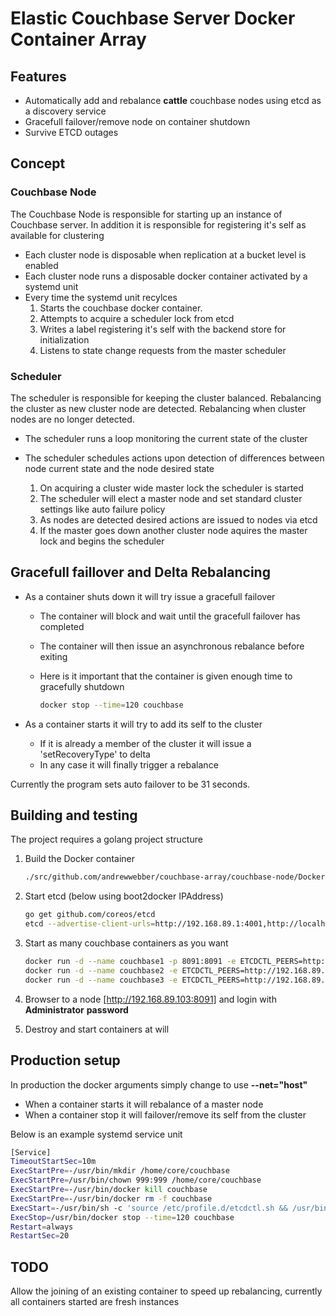 # Elastic Couchbase Server Docker Container Array

## Features
- Automatically add and rebalance **cattle** couchbase nodes using etcd as a discovery service
- Gracefull failover/remove node on container shutdown
- Survive ETCD outages

## Concept

### Couchbase Node

The Couchbase Node is responsible for starting up an instance of Couchbase server. In addition it is responsible for registering it's self as available for clustering

- Each cluster node is disposable when replication at a bucket level is enabled
- Each cluster node runs a disposable docker container activated by a systemd unit
- Every time the systemd unit recylces
  1. Starts the couchbase docker container.
  2. Attempts to acquire a scheduler lock from etcd
  3. Writes a label registering it's self with the backend store for initialization
  4. Listens to state change requests from the master scheduler

### Scheduler

The scheduler is responsible for keeping the cluster balanced. Rebalancing the cluster as new cluster node are detected. Rebalancing when cluster nodes are no longer detected.

- The scheduler runs a loop monitoring the current state of the cluster
- The scheduler schedules actions upon detection of differences between node current state and the node desired state

  1. On acquiring a cluster wide master lock the scheduler is started
  2. The scheduler will elect a master node and set standard cluster settings like auto failure policy
  3. As nodes are detected desired actions are issued to nodes via etcd
  4. If the master goes down another cluster node aquires the master lock and begins the scheduler

## Gracefull faillover and Delta Rebalancing
- As a container shuts down it will try issue a gracefull failover
  + The container will block and wait until the gracefull failover has completed
  + The container will then issue an asynchronous rebalance before exiting
  + Here is it important that the container is given enough time to gracefully shutdown

    ```bash
    docker stop --time=120 couchbase
    ```

- As a container starts it will try to add its self to the cluster
  + If it is already a member of the cluster it will issue a 'setRecoveryType' to delta
  + In any case it will finally trigger a rebalance

Currently the program sets auto failover to be 31 seconds. 

## Building and testing

The project requires a golang project structure

1.  Build the Docker container

    ```bash
    ./src/github.com/andrewwebber/couchbase-array/couchbase-node/Docker/build.sh
    ```

2.  Start etcd (below using boot2docker IPAddress)

    ```bash
    go get github.com/coreos/etcd
    etcd --advertise-client-urls=http://192.168.89.1:4001,http://localhost:4001 --listen-client-urls=http://192.168.89.1:4001,http://localhost:4001
    ```

3.  Start as many couchbase containers as you want

    ```bash
    docker run -d --name couchbase1 -p 8091:8091 -e ETCDCTL_PEERS=http://192.168.89.1:4001 andrewwebber/couchbase-cloudarray
    docker run -d --name couchbase2 -e ETCDCTL_PEERS=http://192.168.89.1:4001 andrewwebber/couchbase-cloudarray
    docker run -d --name couchbase3 -e ETCDCTL_PEERS=http://192.168.89.1:4001 andrewwebber/couchbase-cloudarray
    ```

4.  Browser to a node [http://192.168.89.103:8091] and login with **Administrator** **password**

5.  Destroy and start containers at will


## Production setup

In production the docker arguments simply change to use **--net="host"**
- When a container starts it will rebalance of a master node
- When a container stop it will failover/remove its self from the cluster

Below is an example systemd service unit

```bash
[Service]
TimeoutStartSec=10m
ExecStartPre=-/usr/bin/mkdir /home/core/couchbase
ExecStartPre=/usr/bin/chown 999:999 /home/core/couchbase
ExecStartPre=-/usr/bin/docker kill couchbase
ExecStartPre=-/usr/bin/docker rm -f couchbase
ExecStart=-/usr/bin/sh -c 'source /etc/profile.d/etcdctl.sh && /usr/bin/docker run --name couchbase --net="host" -v /home/core/couchbase:/opt/couchbase/var -e ETCDCTL_PEERS=http://10.100.2.2:4001 --ulimit nofile=40960:40960 --ulimit core=100000000:100000000 --ulimit memlock=100000000:100000000 andrewwebber/couchbase-cloudarray'
ExecStop=/usr/bin/docker stop --time=120 couchbase
Restart=always
RestartSec=20
```

## TODO
Allow the joining of an existing container to speed up rebalancing, currently all containers started are fresh instances
